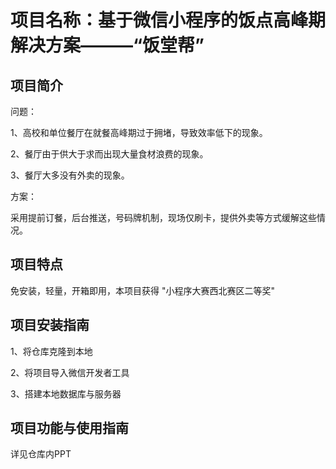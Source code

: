 
# 项目名称：基于微信小程序的饭点高峰期解决方案———“饭堂帮”

## 项目简介
问题：

1、高校和单位餐厅在就餐高峰期过于拥堵，导致效率低下的现象。

2、餐厅由于供大于求而出现大量食材浪费的现象。

3、餐厅大多没有外卖的现象。

方案：

采用提前订餐，后台推送，号码牌机制，现场仅刷卡，提供外卖等方式缓解这些情况。

## 项目特点
免安装，轻量，开箱即用，本项目获得 "小程序大赛西北赛区二等奖"

## 项目安装指南
1、将仓库克隆到本地

2、将项目导入微信开发者工具

3、搭建本地数据库与服务器

## 项目功能与使用指南
详见仓库内PPT
